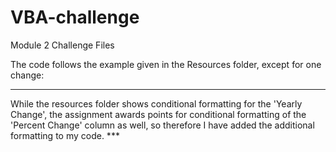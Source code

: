 # VBA-challenge
Module 2 Challenge Files

The code follows the example given in the Resources folder, except for one change:

***
While the resources folder shows conditional formatting for the 'Yearly Change', the assignment awards points for conditional formatting of the 'Percent Change'
column as well, so therefore I have added the additional formatting to my code. ***
